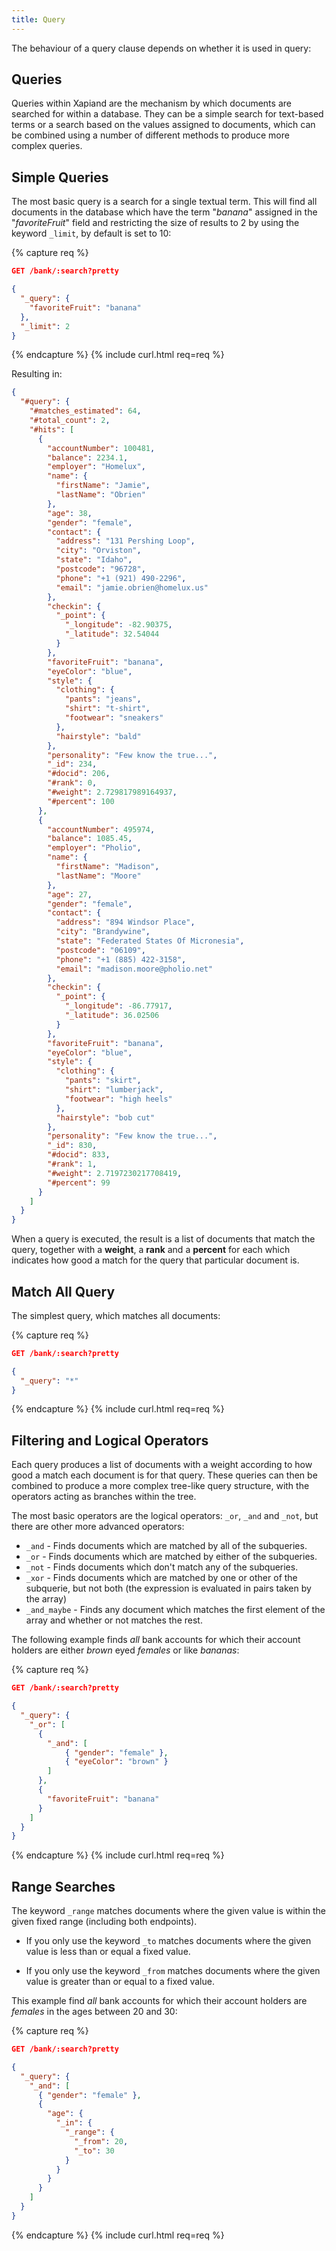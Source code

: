 ```yaml
---
title: Query
---
```


The behaviour of a query clause depends on whether it is used in query:


## Queries

Queries within Xapiand are the mechanism by which documents are searched for
within a database. They can be a simple search for text-based terms or a search
based on the values assigned to documents, which can be combined using a number
of different methods to produce more complex queries.


## Simple Queries

The most basic query is a search for a single textual term. This will find all
documents in the database which have the term "_banana_" assigned in the
"_favoriteFruit_" field and restricting the size of results to 2 by using the
keyword `_limit`, by default is set to 10:

{% capture req %}

```json
GET /bank/:search?pretty

{
  "_query": {
    "favoriteFruit": "banana"
  },
  "_limit": 2
}
```
{% endcapture %}
{% include curl.html req=req %}


Resulting in:

```json
{
  "#query": {
    "#matches_estimated": 64,
    "#total_count": 2,
    "#hits": [
      {
        "accountNumber": 100481,
        "balance": 2234.1,
        "employer": "Homelux",
        "name": {
          "firstName": "Jamie",
          "lastName": "Obrien"
        },
        "age": 38,
        "gender": "female",
        "contact": {
          "address": "131 Pershing Loop",
          "city": "Orviston",
          "state": "Idaho",
          "postcode": "96728",
          "phone": "+1 (921) 490-2296",
          "email": "jamie.obrien@homelux.us"
        },
        "checkin": {
          "_point": {
            "_longitude": -82.90375,
            "_latitude": 32.54044
          }
        },
        "favoriteFruit": "banana",
        "eyeColor": "blue",
        "style": {
          "clothing": {
            "pants": "jeans",
            "shirt": "t-shirt",
            "footwear": "sneakers"
          },
          "hairstyle": "bald"
        },
        "personality": "Few know the true...",
        "_id": 234,
        "#docid": 206,
        "#rank": 0,
        "#weight": 2.729817989164937,
        "#percent": 100
      },
      {
        "accountNumber": 495974,
        "balance": 1085.45,
        "employer": "Pholio",
        "name": {
          "firstName": "Madison",
          "lastName": "Moore"
        },
        "age": 27,
        "gender": "female",
        "contact": {
          "address": "894 Windsor Place",
          "city": "Brandywine",
          "state": "Federated States Of Micronesia",
          "postcode": "06109",
          "phone": "+1 (885) 422-3158",
          "email": "madison.moore@pholio.net"
        },
        "checkin": {
          "_point": {
            "_longitude": -86.77917,
            "_latitude": 36.02506
          }
        },
        "favoriteFruit": "banana",
        "eyeColor": "blue",
        "style": {
          "clothing": {
            "pants": "skirt",
            "shirt": "lumberjack",
            "footwear": "high heels"
          },
          "hairstyle": "bob cut"
        },
        "personality": "Few know the true...",
        "_id": 830,
        "#docid": 833,
        "#rank": 1,
        "#weight": 2.7197230217708419,
        "#percent": 99
      }
    ]
  }
}
```

When a query is executed, the result is a list of documents that match the
query, together with a **weight**, a **rank** and a **percent** for each which
indicates how good a match for the query that particular document is.


## Match All Query

The simplest query, which matches all documents:

{% capture req %}

```json
GET /bank/:search?pretty

{
  "_query": "*"
}
```
{% endcapture %}
{% include curl.html req=req %}


## Filtering and Logical Operators

Each query produces a list of documents with a weight according to how good a
match each document is for that query. These queries can then be combined to
produce a more complex tree-like query structure, with the operators acting as
branches within the tree.

The most basic operators are the logical operators: `_or`, `_and` and `_not`,
but there are other more advanced operators:

* `_and`        - Finds documents which are matched by all of the subqueries.
* `_or`         - Finds documents which are matched by either of the subqueries.
* `_not`        - Finds documents which don't match any of the subqueries.
* `_xor`        - Finds documents which are matched by one or other of the subquerie,
                  but not both (the expression is evaluated in pairs taken by the array)
* `_and_maybe`  - Finds any document which matches the first element of the array
                  and whether or not matches the rest.

The following example finds _all_ bank accounts for which their account
holders are either _brown_ eyed _females_ or like _bananas_:

{% capture req %}

```json
GET /bank/:search?pretty

{
  "_query": {
    "_or": [
      {
        "_and": [
            { "gender": "female" },
            { "eyeColor": "brown" }
        ]
      },
      {
        "favoriteFruit": "banana"
      }
    ]
  }
}
```
{% endcapture %}
{% include curl.html req=req %}


## Range Searches

The keyword `_range` matches documents where the given value is within the given
fixed range (including both endpoints).

* If you only use the keyword `_to` matches documents where the given value is
  less than or equal a fixed value.

* If you only use the keyword `_from` matches documents where the given value is
  greater than or equal to a fixed value.

This example find _all_ bank accounts for which their account holders are
_females_ in the ages between 20 and 30:

{% capture req %}

```json
GET /bank/:search?pretty

{
  "_query": {
    "_and": [
      { "gender": "female" },
      {
        "age": {
          "_in": {
            "_range": {
              "_from": 20,
              "_to": 30
            }
          }
        }
      }
    ]
  }
}
```
{% endcapture %}
{% include curl.html req=req %}
